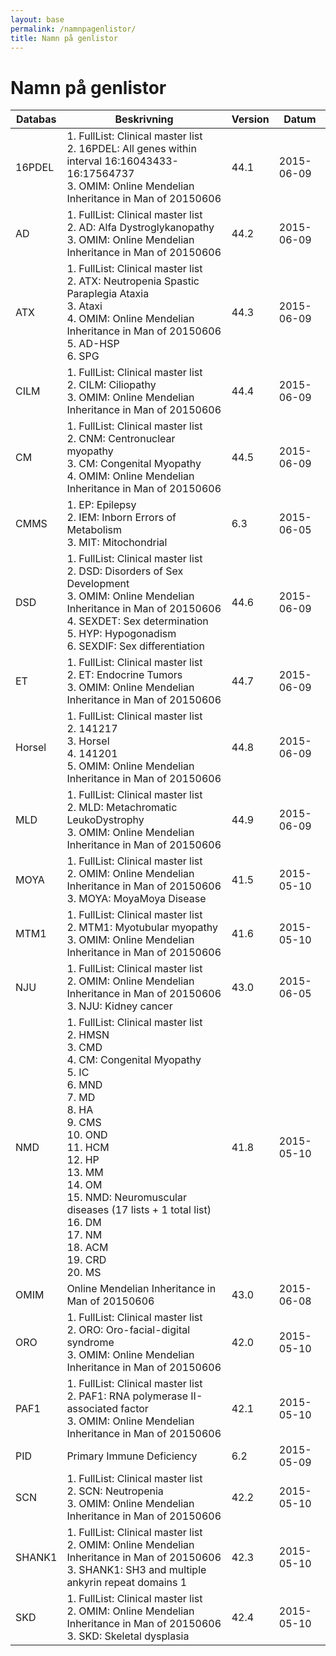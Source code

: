 ```yaml
---
layout: base
permalink: /namnpagenlistor/
title: Namn på genlistor
---
```


# Namn på genlistor

|Databas|Beskrivning|Version|Datum|
|---|---|---|---|
|16PDEL|1. FullList: Clinical master list<br />2. 16PDEL: All genes within interval 16:16043433-16:17564737<br />3. OMIM: Online Mendelian Inheritance in Man of 20150606<br />|44.1|2015-06-09|
|AD|1. FullList: Clinical master list<br />2. AD: Alfa Dystroglykanopathy<br />3. OMIM: Online Mendelian Inheritance in Man of 20150606<br />|44.2|2015-06-09|
|ATX|1. FullList: Clinical master list<br />2. ATX: Neutropenia Spastic Paraplegia Ataxia<br />3. Ataxi<br />4. OMIM: Online Mendelian Inheritance in Man of 20150606<br />5. AD-HSP<br />6. SPG<br />|44.3|2015-06-09|
|CILM|1. FullList: Clinical master list<br />2. CILM: Ciliopathy<br />3. OMIM: Online Mendelian Inheritance in Man of 20150606<br />|44.4|2015-06-09|
|CM|1. FullList: Clinical master list<br />2. CNM: Centronuclear myopathy<br />3. CM: Congenital Myopathy<br />4. OMIM: Online Mendelian Inheritance in Man of 20150606<br />|44.5|2015-06-09|
|CMMS|1. EP: Epilepsy<br />2. IEM: Inborn Errors of Metabolism<br />3. MIT: Mitochondrial<br />|6.3|2015-06-05|
|DSD|1. FullList: Clinical master list<br />2. DSD: Disorders of Sex Development<br />3. OMIM: Online Mendelian Inheritance in Man of 20150606<br />4. SEXDET: Sex determination<br />5. HYP: Hypogonadism<br />6. SEXDIF: Sex differentiation<br />|44.6|2015-06-09|
|ET|1. FullList: Clinical master list<br />2. ET: Endocrine Tumors<br />3. OMIM: Online Mendelian Inheritance in Man of 20150606<br />|44.7|2015-06-09|
|Horsel|1. FullList: Clinical master list<br />2. 141217<br />3. Horsel<br />4. 141201<br />5. OMIM: Online Mendelian Inheritance in Man of 20150606<br />|44.8|2015-06-09|
|MLD|1. FullList: Clinical master list<br />2. MLD: Metachromatic LeukoDystrophy<br />3. OMIM: Online Mendelian Inheritance in Man of 20150606<br />|44.9|2015-06-09|
|MOYA|1. FullList: Clinical master list<br />2. OMIM: Online Mendelian Inheritance in Man of 20150606<br />3. MOYA: MoyaMoya Disease<br />|41.5|2015-05-10|
|MTM1|1. FullList: Clinical master list<br />2. MTM1: Myotubular myopathy<br />3. OMIM: Online Mendelian Inheritance in Man of 20150606<br />|41.6|2015-05-10|
|NJU|1. FullList: Clinical master list<br />2. OMIM: Online Mendelian Inheritance in Man of 20150606<br />3. NJU: Kidney cancer<br />|43.0|2015-06-05|
|NMD|1. FullList: Clinical master list<br />2. HMSN<br />3. CMD<br />4. CM: Congenital Myopathy<br />5. IC<br />6. MND<br />7. MD<br />8. HA<br />9. CMS<br />10. OND<br />11. HCM<br />12. HP<br />13. MM<br />14. OM<br />15. NMD: Neuromuscular diseases (17 lists + 1 total list)<br />16. DM<br />17. NM<br />18. ACM<br />19. CRD<br />20. MS<br />|41.8|2015-05-10|
|OMIM|Online Mendelian Inheritance in Man of 20150606|43.0|2015-06-08|
|ORO|1. FullList: Clinical master list<br />2. ORO: Oro-facial-digital syndrome<br />3. OMIM: Online Mendelian Inheritance in Man of 20150606<br />|42.0|2015-05-10|
|PAF1|1. FullList: Clinical master list<br />2. PAF1: RNA polymerase II-associated factor<br />3. OMIM: Online Mendelian Inheritance in Man of 20150606<br />|42.1|2015-05-10|
|PID|Primary Immune Deficiency|6.2|2015-05-09|
|SCN|1. FullList: Clinical master list<br />2. SCN: Neutropenia<br />3. OMIM: Online Mendelian Inheritance in Man of 20150606<br />|42.2|2015-05-10|
|SHANK1|1. FullList: Clinical master list<br />2. OMIM: Online Mendelian Inheritance in Man of 20150606<br />3. SHANK1: SH3 and multiple ankyrin repeat domains 1<br />|42.3|2015-05-10|
|SKD|1. FullList: Clinical master list<br />2. OMIM: Online Mendelian Inheritance in Man of 20150606<br />3. SKD: Skeletal dysplasia<br />|42.4|2015-05-10|
